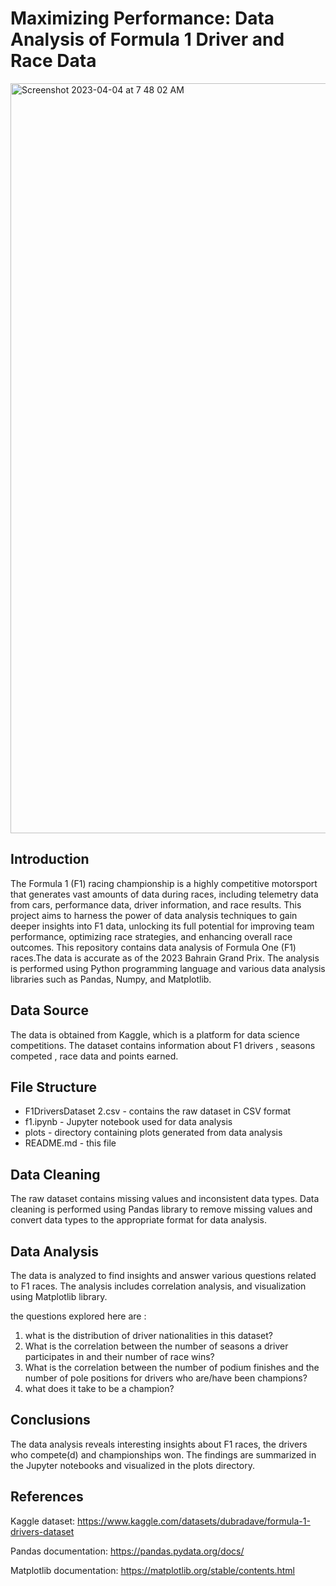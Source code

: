 # Maximizing Performance: Data Analysis of Formula 1 Driver and Race Data
[<img width="1200" alt="Screenshot 2023-04-04 at 7 48 02 AM" src="https://user-images.githubusercontent.com/99470852/229669829-7762e338-5e22-4e40-9e0a-3ab8d479b0db.png">
](https://private-user-images.githubusercontent.com/125974130/363682426-6a34d27e-bd9e-4a0b-ae35-b460bfd55b6b.png?jwt=eyJhbGciOiJIUzI1NiIsInR5cCI6IkpXVCJ9.eyJpc3MiOiJnaXRodWIuY29tIiwiYXVkIjoicmF3LmdpdGh1YnVzZXJjb250ZW50LmNvbSIsImtleSI6ImtleTUiLCJleHAiOjE3MjYyMTg0MzEsIm5iZiI6MTcyNjIxODEzMSwicGF0aCI6Ii8xMjU5NzQxMzAvMzYzNjgyNDI2LTZhMzRkMjdlLWJkOWUtNGEwYi1hZTM1LWI0NjBiZmQ1NWI2Yi5wbmc_WC1BbXotQWxnb3JpdGhtPUFXUzQtSE1BQy1TSEEyNTYmWC1BbXotQ3JlZGVudGlhbD1BS0lBVkNPRFlMU0E1M1BRSzRaQSUyRjIwMjQwOTEzJTJGdXMtZWFzdC0xJTJGczMlMkZhd3M0X3JlcXVlc3QmWC1BbXotRGF0ZT0yMDI0MDkxM1QwOTAyMTFaJlgtQW16LUV4cGlyZXM9MzAwJlgtQW16LVNpZ25hdHVyZT00MDFmMDliMGZmMDE4ODE1YjgyY2JlOTUxMzE2YTUyOTdiNWUwNGQ5MTVjZDJhMGY3MTM2Y2IzNmE2ZDg1NjgwJlgtQW16LVNpZ25lZEhlYWRlcnM9aG9zdCZhY3Rvcl9pZD0wJmtleV9pZD0wJnJlcG9faWQ9MCJ9.NSZZ_xpHGVOPw0nMfC67VnMPClwVuACZWi0vUcM2a2o)
## Introduction

The Formula 1 (F1) racing championship is a highly competitive motorsport that generates vast amounts of data during races, including telemetry data from cars, performance data, driver information, and race results. This project aims to harness the power of data analysis techniques to gain deeper insights into F1 data, unlocking its full potential for improving team performance, optimizing race strategies, and enhancing overall race outcomes.
This repository contains data analysis of Formula One (F1) races.The data is accurate as of the 2023 Bahrain Grand Prix. The analysis is performed using Python programming language and various data analysis libraries such as Pandas, Numpy, and Matplotlib.



## Data Source
The data is obtained from Kaggle, which is a platform for data science competitions. The dataset contains information about F1 drivers , seasons competed , race data and points earned.



## File Structure
- F1DriversDataset 2.csv - contains the raw dataset in CSV format
- f1.ipynb - Jupyter notebook used for data analysis
- plots - directory containing plots generated from data analysis
- README.md - this file



## Data Cleaning
The raw dataset contains missing values and inconsistent data types. Data cleaning is performed using Pandas library to remove missing values and convert data types to the appropriate format for data analysis.



## Data Analysis
The data is analyzed to find insights and answer various questions related to F1 races. The analysis includes correlation analysis, and visualization using Matplotlib library.



the questions explored here are :

1. what is the distribution of driver nationalities in this dataset?
2. What is the correlation between the number of seasons a driver participates in and their number of race wins?
3. What is the correlation between the number of podium finishes and the number of pole positions for drivers who are/have been champions?
4. what does it take to be a champion?



## Conclusions
The data analysis reveals interesting insights about F1 races, the drivers who compete(d) and championships won. The findings are summarized in the Jupyter notebooks and visualized in the plots directory.



## References
Kaggle dataset: https://www.kaggle.com/datasets/dubradave/formula-1-drivers-dataset

Pandas documentation: https://pandas.pydata.org/docs/

Matplotlib documentation: https://matplotlib.org/stable/contents.html
